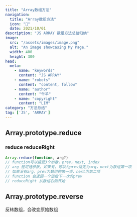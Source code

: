 ```yaml
---
title: "Array数组方法"
navigation:
  title: "Array数组方法"
  icon: "🏡"
  date: 2021/10/01
description: "JS ARRAY 数组方法总结归纳"
image:
  src: "/assets/images/image.png"
  alt: "An image showcasing My Page."
  width: 400
  height: 300
head:
  meta:
    - name: "keywords"
      content: "JS ARRAY"
    - name: "robots"
      content: "content, follow"
    - name: "author"
      content: "午羊"
    - name: "copyright"
      content: "LIM"
category: "方法总结"
tag: ['JS', 'ARRAY']
---
```


## Array.prototype.reduce

### reduce reduceRight

```js
Array.reduce(function, arg?)
// function可以接受3个参数，prev，next, index
// arg 是可选参数，如果有，可以为prev指定为arg，next为数组第一项
// 如果没有arg，prev为数组的第一项，next为第二项
// function 会返回一个值给下一次的prev
// reduceRight 从数组右侧开始
```

## Array.prototype.reverse

反转数组，会改变原始数组

